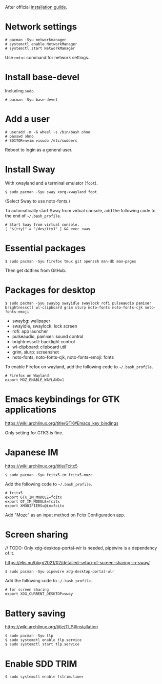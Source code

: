 After official [installation guilde](https://wiki.archlinux.org/title/installation_guide).

# Network settings

```
# pacman -Syu networkmanager
# systemctl enable NetworkManager
# systemctl start NetworkManager
```

Use `nmtui` command for network settings.

# Install base-devel

Including `sudo`.

```
# pacman -Syu base-devel
```

# Add a user

```
# useradd -m -G wheel -s /bin/bash ohno
# passwd ohno
# EDITOR=nvim visudo /etc/sudoers
```

Reboot to login as a general user.

# Install Sway

With xwayland and a terminal emulator (`foot`).

```
$ sudo pacman -Syu sway xorg-xwayland foot
```

(Select Sway to use noto-fonts.)

To automatically start Sway from virtual console, add the following code to the end of `~/.bash_profile`.

```
# Start Sway from virtual console.
[ "$(tty)" = "/dev/tty1" ] && exec sway
```

# Essential packages

```
$ sudo pacman -Syu firefox tmux git openssh man-db man-pages
```

Then get dotfiles from GitHub.

# Packages for desktop

```
$ sudo pacman -Syu swaybg swayidle swaylock rofi pulseaudio pamixer brightnessctl wl-clipboard grim slurp noto-fonts noto-fonts-cjk noto-fonts-emoji
```

- swaybg: wallpaper
- swayidle, swaylock: lock screen
- rofi: app launcher
- pulseaudio, pamixer: sound control
- brightnessctl: backlight control
- wl-clipboard: clipboard util
- grim, slurp: screenshot
- noto-fonts, noto-fonts-cjk, noto-fonts-emoji: fonts

To enable Firefox on wayland, add the following code to `~/.bash_profile`.

```
# Firefox on Wayland
export MOZ_ENABLE_WAYLAND=1
```

# Emacs keybindings for GTK applications

https://wiki.archlinux.org/title/GTK#Emacs_key_bindings

Only setting for GTK3 is fine.

# Japanese IM

https://wiki.archlinux.org/title/Fcitx5

```
$ sudo pacman -Syu fcitx5-im fcitx5-mozc
```

Add the following code to `~/.bash_profile`.

```
# fcitx5
export GTK_IM_MODULE=fcitx
export QT_IM_MODULE=fcitx
export XMODIFIERS=@im=fcitx
```

Add "Mozc" as an input method on Fcitx Configuration app.

# Screen sharing

// TODO: Only xdg-desktop-portal-wlr is needed, pipewire is a dependency of it.

https://elis.nu/blog/2021/02/detailed-setup-of-screen-sharing-in-sway/

```
$ sudo pacman -Syu pipewire xdg-desktop-portal-wlr
```

Add the following code to `~/.bash_profile`.

```
# for screen sharing
export XDG_CURRENT_DESKTOP=sway
```

# Battery saving

https://wiki.archlinux.org/title/TLP#Installation

```
$ sudo pacman -Syu tlp
$ sudo systemctl enable tlp.service
$ sudo systemctl start tlp.service
```

# Enable SDD TRIM

```
$ sudo systemctl enable fstrim.timer
```
